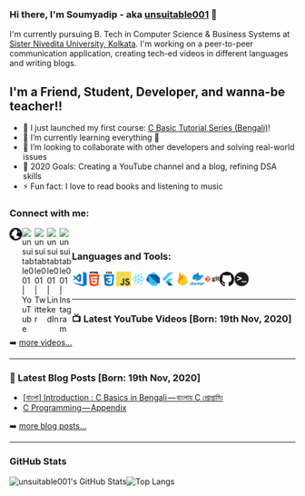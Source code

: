 ### Hi there, I'm Soumyadip - aka [unsuitable001][website] 👋

I'm currently pursuing B. Tech in Computer Science & Business Systems at [Sister Nivedita University, Kolkata](https://snuniv.ac.in/). I'm working on a peer-to-peer communication application, creating tech-ed videos in different languages and writing blogs.

## I'm a Friend, Student, Developer, and wanna-be teacher!!

- 🔭 I just launched my first course: [C Basic Tutorial Series (Bengali)][course]!
- 🌱 I’m currently learning everything 🤣
- 👯 I’m looking to collaborate with other developers and solving real-world issues
- 🥅 2020 Goals: Creating a YouTube channel and a blog, refining DSA skills
- ⚡ Fun fact: I love to read books and listening to music

### Connect with me:

[<img align="left" alt="unsuitable001.github.io" width="22px" src="https://raw.githubusercontent.com/iconic/open-iconic/master/svg/globe.svg" />][website]
[<img align="left" alt="unsuitable001 | YouTube" width="22px" src="https://cdn.jsdelivr.net/npm/simple-icons@v3/icons/youtube.svg" />][youtube]
[<img align="left" alt="unsuitable001 | Twitter" width="22px" src="https://cdn.jsdelivr.net/npm/simple-icons@v3/icons/twitter.svg" />][twitter]
[<img align="left" alt="unsuitable001 | LinkedIn" width="22px" src="https://cdn.jsdelivr.net/npm/simple-icons@v3/icons/linkedin.svg" />][linkedin]
[<img align="left" alt="unsuitable001 | Instagram" width="22px" src="https://cdn.jsdelivr.net/npm/simple-icons@v3/icons/instagram.svg" />][instagram]

<br />

### Languages and Tools:

<img align="left" alt="Visual Studio Code" width="26px" src="https://raw.githubusercontent.com/github/explore/80688e429a7d4ef2fca1e82350fe8e3517d3494d/topics/visual-studio-code/visual-studio-code.png" />
<img align="left" alt="HTML5" width="26px" src="https://raw.githubusercontent.com/github/explore/80688e429a7d4ef2fca1e82350fe8e3517d3494d/topics/html/html.png" />
<img align="left" alt="CSS3" width="26px" src="https://raw.githubusercontent.com/github/explore/80688e429a7d4ef2fca1e82350fe8e3517d3494d/topics/css/css.png" />
<img align="left" alt="JavaScript" width="26px" src="https://raw.githubusercontent.com/github/explore/80688e429a7d4ef2fca1e82350fe8e3517d3494d/topics/javascript/javascript.png" />
<img align="left" alt="React" width="26px" src="https://raw.githubusercontent.com/github/explore/80688e429a7d4ef2fca1e82350fe8e3517d3494d/topics/react/react.png" />
<img align="left" alt="Dart" width="26px" src="https://raw.githubusercontent.com/github/explore/80688e429a7d4ef2fca1e82350fe8e3517d3494d/topics/dart/dart.png" />
<img align="left" alt="Flutter" width="26px" src="https://raw.githubusercontent.com/github/explore/80688e429a7d4ef2fca1e82350fe8e3517d3494d/topics/flutter/flutter.png" />
<img align="left" alt="Firebase" width="26px" src="https://raw.githubusercontent.com/github/explore/80688e429a7d4ef2fca1e82350fe8e3517d3494d/topics/firebase/firebase.png" />
<img align="left" alt="Docker" width="26px" src="https://raw.githubusercontent.com/github/explore/80688e429a7d4ef2fca1e82350fe8e3517d3494d/topics/docker/docker.png" />
<img align="left" alt="Git" width="26px" src="https://raw.githubusercontent.com/github/explore/80688e429a7d4ef2fca1e82350fe8e3517d3494d/topics/git/git.png" />
<img align="left" alt="GitHub" width="26px" src="https://raw.githubusercontent.com/github/explore/78df643247d429f6cc873026c0622819ad797942/topics/github/github.png" />
<img align="left" alt="Terminal" width="26px" src="https://raw.githubusercontent.com/github/explore/80688e429a7d4ef2fca1e82350fe8e3517d3494d/topics/terminal/terminal.png" />

<br />
<br />

---

### 📺 Latest YouTube Videos [Born: 19th Nov, 2020]

<!-- YOUTUBE:START -->
<!-- YOUTUBE:END -->

➡️ [more videos...][youtube]

---

### 📕 Latest Blog Posts [Born: 19th Nov, 2020]

<!-- BLOG-POST-LIST:START -->
- [[বাংলা] Introduction : C Basics in Bengali — বাংলায় C প্রোগ্রামিং](https://medium.com/@unsuitable001/%E0%A6%AC%E0%A6%BE%E0%A6%82%E0%A6%B2%E0%A6%BE-introduction-c-basics-in-bengali-%E0%A6%AC%E0%A6%BE%E0%A6%82%E0%A6%B2%E0%A6%BE%E0%A6%AF%E0%A6%BC-c-%E0%A6%AA%E0%A7%8D%E0%A6%B0%E0%A7%8B%E0%A6%97%E0%A7%8D%E0%A6%B0%E0%A6%BE%E0%A6%AE%E0%A6%BF%E0%A6%82-b11a0026c5bf?source=rss-c3702618172f------2)
- [C Programming — Appendix](https://medium.com/@unsuitable001/c-programming-appendix-c1e2d9e9f689?source=rss-c3702618172f------2)
<!-- BLOG-POST-LIST:END -->

➡️ [more blog posts...][medium]

---

### GitHub Stats

<img align="left" alt="unsuitable001's GitHub Stats" src="https://github-readme-stats.vercel.app/api?username=unsuitable001&show_icons=true&hide_border=true&count_private=true" />

![Top Langs](https://github-readme-stats.vercel.app/api/top-langs/?username=unsuitable001&layout=compact)


[website]: https://unsuitable01.github.io
[course]: https://www.youtube.com/playlist?list=PLuWZAtG_DaqNcQK-J1gXRjqo8JAyrPDur
[twitter]: https://twitter.com/unsuitable001
[youtube]: https://www.youtube.com/channel/UCuNZt3eGVpmbuS6UB4xggoA/
[instagram]: https://instagram.com/unsuitable001
[linkedin]: https://linkedin.com/in/unsuitable001
[medium]: https://unsuitable001.medium.com
